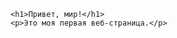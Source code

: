 <!DOCTYPE html>
<html lang="ru">
<head>
    <title>Привет, мир!</title>
</head>
<body>

    <h1>Привет, мир!</h1>
    <p>Это моя первая веб-страница.</p>

</body>
</html>
